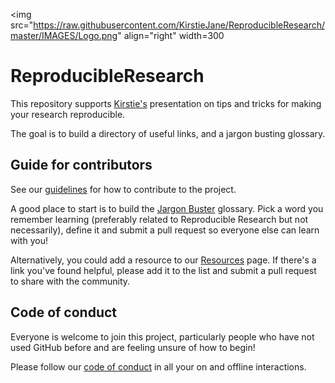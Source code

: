 <img 
  src="https://raw.githubusercontent.com/KirstieJane/ReproducibleResearch/master/IMAGES/Logo.png" 
  align="right"
  width=300
</img>

# ReproducibleResearch

This repository supports [Kirstie's](https://github.com/KirstieJane/) presentation on tips and tricks for making your research reproducible.

The goal is to build a directory of useful links, and a jargon busting glossary.

## Guide for contributors

See our [guidelines](https://github.com/KirstieJane/ReproducibleResearch/blob/master/CONTRIBUTING.md) for how to contribute to the project.

A good place to start is to build the [Jargon Buster](https://github.com/KirstieJane/ReproducibleResearch/blob/master/Glossary.md) glossary. Pick a word you remember learning (preferably related to Reproducible Research but not necessarily), define it and submit a pull request so everyone else can learn with you!

Alternatively, you could add a resource to our [Resources](https://github.com/KirstieJane/ReproducibleResearch/blob/master/Resources.md) page. If there's a link you've found helpful, please add it to the list and submit a pull request to share with the community.

## Code of conduct

Everyone is welcome to join this project, particularly people who have not used GitHub before and are feeling unsure of how to begin!

Please follow our [code of conduct](https://github.com/KirstieJane/ReproducibleResearch/blob/master/CODE_OF_CONDUCT.md) in all your on and offline interactions.
